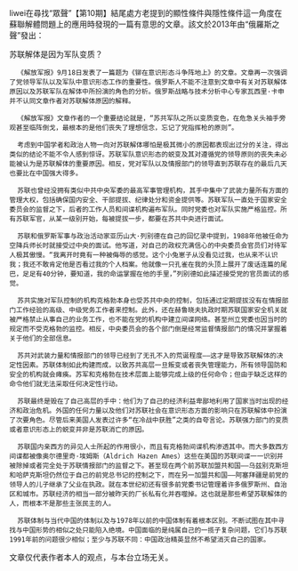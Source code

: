 liwei在尋找“眾聲”【第10期】結尾處方老提到的顯性條件與隱性條件這一角度在蘇聯解體問題上的應用時發現的一篇有意思的文章。該文於2013年由“俄羅斯之聲”發出：

苏联解体是因为军队变质？

      《解放军报》9月18日发表了一篇题为《铆在意识形态斗争阵地上》的文章。文章再一次强调了党领导军队以及军队中意识形态工作的重要性。俄罗斯人不能不注意到文章中有关对苏联解体原因以及苏联军队在解体中所扮演的角色的分析。俄罗斯战略与技术分析中心专家瓦西里·卡申并不认同文章作者对苏联解体原因的解释。

      《解放军报》文章作者的一个重要结论就是，“苏共军队之所以变质变色，在危急关头袖手旁观甚至临阵倒戈，最根本的是他们丧失了理想信念，忘记了党指挥枪的原则”。

      考虑到中国学者和政治人物一向对苏联解体哪怕是极其微小的原因都表现出过分的关注，得出类似的结论不能不令人感到惊讶。苏联军队意识形态的蜕变及其对遵循党的领导原则的丧失未必能被认为是苏联解体的重要原因。相反，党对军队以及情报部门的领导直到苏联存在的最后几天也要比在中国强大得多。

      苏联也曾经没拥有类似中共中央军委的最高军事管理机构，其手中集中了武装力量所有方面的管理大权，包括确保国内安全、干部提拔、纪律处分和资金提供等。苏联军队一直处于国家安全委员会的监督之下，后者的工作人员和间谍机构遍布军队。同时党委也对军队实施严格监控。所有苏联军官，从某一级别开始，每被提拔一步，都要在苏共中央进行面试。

      苏联和俄罗斯军事与政治活动家亚历山大·列别德在自己的回忆录中提到，1988年他被任命为空降兵师长时就接受过中央的面试。他写道，对自己的政权充满信心的中央委员会官员们对待军人极其傲慢。“我离开时竟有一种被侮辱的感觉。这个小兔崽子从没看见过我，也从来不认识我；我还不敢肯定他是否看过我的个人档案。他就像一只孔雀在我的头顶上展开了废话连篇的尾巴，足足有40分钟，要知道，我的命运掌握在他的手里，”列别德如此描述接受党的官员面试的感觉。

      苏共实施对军队控制的机构克格勃本身也受苏共中央的控制，包括通过定期提拔没有在情报部门工作经验的高级、中级党务工作者来控制。此外，还在赫鲁晓夫执政时期苏联国家安全机关就被严格禁止从事自己的业务工作，也不能在党的机构中建立间谍网络。甚至州立党委也因当时的规定而不受克格勃的监控。相反，中央委员会的各个部门倒是经常监督情报部门的情况并掌握着关于他们的全部信息。

      苏共对武装力量和情报部门的领导已经到了无孔不入的荒诞程度——这才是导致苏联解体的决定性因素。苏联体制如此构建而成，以致苏共高层一旦叛变或者丧失管理能力，所有领导国防和安全的机构就会瘫痪。苏军和克格勃在技术层面上能够完成上级的任何命令；但由于缺乏这样的命令他们就无法采取任何决定性行动。

      苏联最终是毁在了自己高层的手中：他们为了自己的经济利益卑鄙地利用了国家当时出现的经济和政治危机。外国的任何力量以及他们对苏联社会在意识形态方面的影响只在苏联解体中扮演了次要角色。尽管后来美国人发表过许多“在冷战中获胜”之类的自夸言论。苏联强力部门的变质或者意识形态上的蜕变并非是苏联消亡的原因。

      苏联国内亲西方的异见人士所起的作用很小，而且有克格勃间谍机构渗透其中。而大多数西方间谍都被像奥尔德里奇·埃姆斯（Aldrich Hazen Ames）这些在美国的苏联间谍一一识别并被除掉或者完全处于苏联情报部门的监督之下。甚至现在两个前苏联加盟共和国——乌兹别克斯坦和哈萨克斯坦仍然位于自己的前党总书记的控制之下，而在另一加盟共和国——阿塞拜疆是前党的领导人的儿子继承了父业在执政。就在本世纪初还有很多前党委书记管理着许多俄罗斯州、自治区和城市。苏联经济的相当一部分被昨天的厂长私有化并吞噬掉。这也就是那些希望苏联解体的人，而根本不是那些主张民主的人。

      苏联体制与当代中国的体制以及与1978年以前的中国体制有着根本区别。不断试图在其中寻找与中国形势的相似之处只能陷入绝境。中国面临的是纯属自己的一揽子复杂问题，它们与苏联1991年前的问题很少相似；至少与苏联不同：中国政治精英显然不希望消灭自己的国家。

文章仅代表作者本人的观点，与本台立场无关。